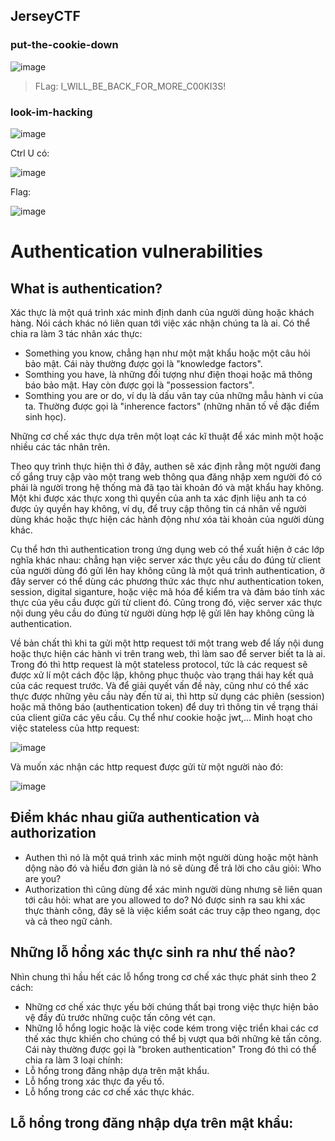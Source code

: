 ## JerseyCTF

### put-the-cookie-down

![image](https://user-images.githubusercontent.com/104350480/232238888-c18e6771-1095-41a5-bcb5-cc02dc7a582f.png)

> FLag: I_WILL_BE_BACK_FOR_MORE_C00KI3S!

### look-im-hacking

![image](https://user-images.githubusercontent.com/104350480/232239086-e3e3e07f-93ce-435e-84d4-d167a3eea92c.png)

Ctrl U có: 

![image](https://user-images.githubusercontent.com/104350480/232239104-5a13832c-bf05-4fc5-bb3a-fbe2a459007e.png)

Flag: 

![image](https://user-images.githubusercontent.com/104350480/232239134-7e9f5b12-2d44-4b81-9444-9906f365ed4f.png)

### 


# Authentication vulnerabilities

## What is authentication? 
Xác thực là một quá trình xác minh định danh của người dùng hoặc khách hàng. Nói cách khác nó liên quan tới việc xác nhận chúng ta là ai. Có thể chia ra làm 3 tác nhân xác thực: 
+ Something you know, chẳng hạn như một mật khẩu hoặc một câu hỏi bảo mật. Cái này thường được gọi là "knowledge factors".
+ Somthing you have, là những đối tượng như điện thoại hoặc mã thông báo bảo mật. Hay còn được gọi là "possession factors". 
+ Somthing you are or do, ví dụ là dấu vân tay của những mẫu hành vi của ta. Thường được gọi là "inherence factors" (những nhân tố về đặc điểm sinh học). 

Những cơ chế xác thực dựa trên một loạt các kĩ thuật để xác minh một hoặc nhiều các tác nhân trên.

Theo quy trình thực hiện thì ở đây, authen sẽ xác định rằng một người đang cố gắng truy cập vào một trang web thông qua đăng nhập xem người đó có phải là người trong hệ thống mà đã tạo tài khoản đó và mật khẩu hay không. Một khi được xác thực xong thì quyền của anh ta xác định liệu anh ta có được ủy quyền hay không, ví dụ, để truy cập thông tin cá nhân về người dùng khác hoặc thực hiện các hành động như xóa tài khoản của người dùng khác. 

Cụ thể hơn thì authentication trong ứng dụng web có thể xuất hiện ở các lớp nghĩa khác nhau: chẳng hạn việc server xác thực yêu cầu do đúng từ client của người dùng đó gửi lên hay không cũng là một quá trình authentication, ở đây server có thể dùng các phương thức xác thực như authentication token, session, digital siganture, hoặc việc mã hóa để kiểm tra và đảm báo tính xác thực của yêu cầu được gửi từ client đó. Cũng trong đó, việc server xác thực nội dung yêu cầu do đúng từ người dùng hợp lệ gửi lên hay không cũng là authentication. 

Về bản chất thì khi ta gửi một http request tới một trang web để lấy nội dung hoặc thực hiện các hành vi trên trang web, thì làm sao để server biết ta là ai. Trong đó thì http request là một stateless protocol, tức là các request sẽ được xử lí một cách độc lập, không phục thuộc vào trạng thái hay kết quả của các request trước. Và để giải quyết vấn đề này, cũng như có thể xác thực được những yêu cầu này đến từ ai, thì http sử dụng các phiên (session) hoặc mã thông báo (authentication token) để duy trì thông tin về trạng thái của client giữa các yêu cầu. Cụ thể như cookie hoặc jwt,...
Minh hoạt cho việc stateless của http request: 

![image](https://user-images.githubusercontent.com/104350480/230588126-591ba14d-5f5b-4e1d-a369-7e737f647449.png)

Và muốn xác nhận các http request được gửi từ một người nào đó: 

![image](https://user-images.githubusercontent.com/104350480/230588283-5327bae9-7b5f-4f29-9c56-f4460ffe3cea.png)


## Điểm khác nhau giữa authentication và authorization
+ Authen thì nó là một quá trình xác minh một người dùng hoặc một hành dộng nào đó và hiểu đơn giản là nó sẽ dùng để trả lời cho câu giỏi: Who are you? 
+ Authorization thì cũng dùng để xác minh người dùng nhưng sẽ liên quan tới câu hỏi: what are you allowed to do? Nó được sinh ra sau khi xác thực thành công, đây sẽ là việc kiểm soát các truy cập theo ngang, dọc và cả theo ngữ cảnh. 

## Những lỗ hổng xác thực sinh ra như thế nào?
Nhìn chung thì hầu hết các lỗ hổng trong cơ chế xác thực phát sinh theo 2 cách: 
- Những cơ chế xác thực yếu bởi chúng thất bại trong việc thực hiện bảo vệ đầy đủ trước những cuộc tấn công vét cạn.
- Những lỗ hổng logic hoặc là việc code kém trong việc triển khai các cơ thế xác thực khiến cho chúng có thể bị vượt qua bởi những kẻ tấn công. Cái này thường được gọi là "broken authentication" 
Trong đó thì có thể chia ra làm 3 loại chính: 
- Lỗ hổng trong đăng nhập dựa trên mật khẩu.
- Lỗ hổng trong xác thực đa yếu tố.
- Lỗ hổng trong các cơ chế xác thực khác.

## Lỗ hổng trong đăng nhập dựa trên mật khẩu: 
